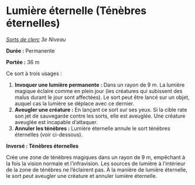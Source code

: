 # Lumière éternelle (Ténèbres éternelles)


*[Sorts de clerc](../Sorts_de_clerc.md) 3e Niveau*

**Durée :** Permanente

**Portée :** 36 m

Ce sort à trois usages :

1.  **Invoquer une lumière permanente :** Dans un rayon de 9 m. La
    lumière magique éclaire comme en plein jour (les créatures qui
    subissent des malus durant le jour sont affectées). Le sort peut
    être lancé sur un objet, auquel cas la lumière se déplace avec ce
    dernier.
2.  **Aveugler une créature :** En lançant ce sort sur ses yeux. Si la
    cible rate son jet de sauvegarde contre les sorts, elle est
    aveuglée. Une créature aveuglée est incapable d’attaquer.
3.  **Annuler les ténèbres :** Lumière éternelle annule le sort ténèbres
    éternelles (voir ci-dessous).

**Inversé : Ténèbres éternelles**

Crée une zone de ténèbres magiques dans un rayon de 9 m, empêchant à la
fois la vision normale et l’infravision. Les sources de lumière à
l’intérieur de la zone de ténèbres ne l’éclairent pas. À la manière
de lumière éternelle, le sort peut aveugler une créature et annuler
lumière éternelle.